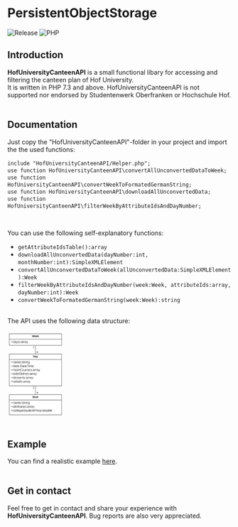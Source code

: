 # PersistentObjectStorage
![Release](https://img.shields.io/badge/Release-1.0.0-9cf)
![PHP](https://img.shields.io/badge/PHP-7.3-9cf)

## Introduction
**HofUniversityCanteenAPI** is a small functional libary for accessing and filtering the canteen plan of Hof University.<br>
It is written in PHP 7.3 and above. HofUniversityCanteenAPI is not supported nor endorsed by Studentenwerk Oberfranken or Hochschule Hof.
<br>
<br>

## Documentation
Just copy the "HofUniversityCanteenAPI"-folder in your project and import the the used functions:
```
include "HofUniversityCanteenAPI/Helper.php";
use function HofUniversityCanteenAPI\convertAllUnconvertedDataToWeek;
use function HofUniversityCanteenAPI\convertWeekToFormatedGermanString;
use function HofUniversityCanteenAPI\downloadAllUnconvertedData;
use function HofUniversityCanteenAPI\filterWeekByAttributeIdsAndDayNumber;
```
<br>

You can use the following self-explanatory functions:<br>
- `getAttributeIdsTable():array`<br>
- `downloadAllUnconvertedData(dayNumber:int, monthNumber:int):SimpleXMLElement`<br>
- `convertAllUnconvertedDataToWeek(allUnconvertedData:SimpleXMLElement):Week`<br>
- `filterWeekByAttributeIdsAndDayNumber(week:Week, attributeIds:array, dayNumber:int):Week`<br>
- `convertWeekToFormatedGermanString(week:Week):string`<br><br>

The API uses the following data structure:<br><br>
<img src="https://github.com/stevensolleder/HofUniversityCanteenAPI/blob/main/screenshots/datastructure.png" width="25%" img><br><br>

## Example
You can find a realistic example [here](https://github.com/stevensolleder/HofUniversityCanteenAPI/blob/main/Example.php).<br><br>
## Get in contact
Feel free to get in contact and share your experience with **HofUniversityCanteenAPI**. Bug reports are also very appreciated.

